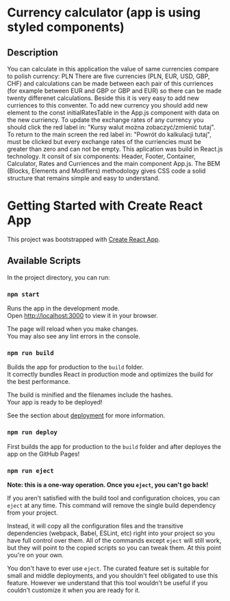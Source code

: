 # Currency calculator (app is using styled components)
  
 ## Description
 You can calculate in this application the value of same currencies compare to polish currency: PLN
 There are five currencies (PLN, EUR, USD, GBP, CHF) and calculations can be made between each pair of this curriences (for example between EUR and GBP or GBP and EUR) so there can be made twenty differenet calculations. Beside this it is very easy to add new curriences to this conventer. To add new currency you should add new element to the const initialRatesTable in the App.js component with data on the new curriency. To update the exchange rates of any currency you should click the red label in: "Kursy walut można zobaczyć/zmienić tutaj". 
 To return to the main screen the red label in: "Powrót do kalkulacji tutaj", must be clicked but every exchange rates of the curriencies must be greater than zero and can not be empty.
 This aplication was build in React.js technology. It consit of six components: Header, Footer, Container, Calculator, Rates and Curriences and the main component App.js. The BEM (Blocks, Elements and Modifiers) methodology gives CSS code a solid structure that remains simple and easy to understand.  

# Getting Started with Create React App

This project was bootstrapped with [Create React App](https://github.com/facebook/create-react-app).

## Available Scripts

In the project directory, you can run:

### `npm start`

Runs the app in the development mode.\
Open [http://localhost:3000](http://localhost:3000) to view it in your browser.

The page will reload when you make changes.\
You may also see any lint errors in the console.

### `npm run build`

Builds the app for production to the `build` folder.\
It correctly bundles React in production mode and optimizes the build for the best performance.

The build is minified and the filenames include the hashes.\
Your app is ready to be deployed!

See the section about [deployment](https://facebook.github.io/create-react-app/docs/deployment) for more information.

### `npm run deploy`

First builds the app for production to the `build` folder and after deployes the app on the GitHub Pages!

### `npm run eject`

**Note: this is a one-way operation. Once you `eject`, you can't go back!**

If you aren't satisfied with the build tool and configuration choices, you can `eject` at any time. This command will remove the single build dependency from your project.

Instead, it will copy all the configuration files and the transitive dependencies (webpack, Babel, ESLint, etc) right into your project so you have full control over them. All of the commands except `eject` will still work, but they will point to the copied scripts so you can tweak them. At this point you're on your own.

You don't have to ever use `eject`. The curated feature set is suitable for small and middle deployments, and you shouldn't feel obligated to use this feature. However we understand that this tool wouldn't be useful if you couldn't customize it when you are ready for it.
